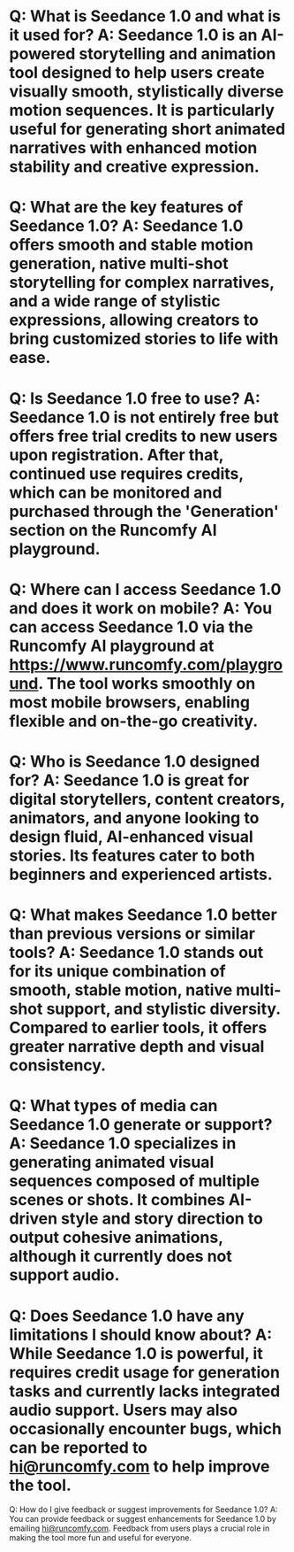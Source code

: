 Q:
What is Seedance 1.0 and what is it used for?
A:
Seedance 1.0 is an AI-powered storytelling and animation tool designed to help users create visually smooth, stylistically diverse motion sequences. It is particularly useful for generating short animated narratives with enhanced motion stability and creative expression.
===
Q:
What are the key features of Seedance 1.0?
A:
Seedance 1.0 offers smooth and stable motion generation, native multi-shot storytelling for complex narratives, and a wide range of stylistic expressions, allowing creators to bring customized stories to life with ease.
===
Q:
Is Seedance 1.0 free to use?
A:
Seedance 1.0 is not entirely free but offers free trial credits to new users upon registration. After that, continued use requires credits, which can be monitored and purchased through the 'Generation' section on the Runcomfy AI playground.
===
Q:
Where can I access Seedance 1.0 and does it work on mobile?
A:
You can access Seedance 1.0 via the Runcomfy AI playground at https://www.runcomfy.com/playground. The tool works smoothly on most mobile browsers, enabling flexible and on-the-go creativity.
===
Q:
Who is Seedance 1.0 designed for?
A:
Seedance 1.0 is great for digital storytellers, content creators, animators, and anyone looking to design fluid, AI-enhanced visual stories. Its features cater to both beginners and experienced artists.
===
Q:
What makes Seedance 1.0 better than previous versions or similar tools?
A:
Seedance 1.0 stands out for its unique combination of smooth, stable motion, native multi-shot support, and stylistic diversity. Compared to earlier tools, it offers greater narrative depth and visual consistency.
===
Q:
What types of media can Seedance 1.0 generate or support?
A:
Seedance 1.0 specializes in generating animated visual sequences composed of multiple scenes or shots. It combines AI-driven style and story direction to output cohesive animations, although it currently does not support audio.
===
Q:
Does Seedance 1.0 have any limitations I should know about?
A:
While Seedance 1.0 is powerful, it requires credit usage for generation tasks and currently lacks integrated audio support. Users may also occasionally encounter bugs, which can be reported to hi@runcomfy.com to help improve the tool.
===
Q:
How do I give feedback or suggest improvements for Seedance 1.0?
A:
You can provide feedback or suggest enhancements for Seedance 1.0 by emailing hi@runcomfy.com. Feedback from users plays a crucial role in making the tool more fun and useful for everyone.